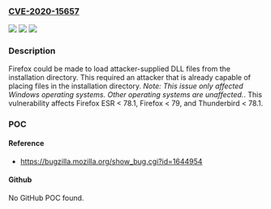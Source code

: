 ### [CVE-2020-15657](https://cve.mitre.org/cgi-bin/cvename.cgi?name=CVE-2020-15657)
![](https://img.shields.io/static/v1?label=Product&message=Thunderbird&color=blue)
![](https://img.shields.io/static/v1?label=Version&message=%3C%2078.1%20&color=brighgreen)
![](https://img.shields.io/static/v1?label=Vulnerability&message=DLL%20hijacking%20due%20to%20incorrect%20loading%20path&color=brighgreen)

### Description

Firefox could be made to load attacker-supplied DLL files from the installation directory. This required an attacker that is already capable of placing files in the installation directory. *Note: This issue only affected Windows operating systems. Other operating systems are unaffected.*. This vulnerability affects Firefox ESR < 78.1, Firefox < 79, and Thunderbird < 78.1.

### POC

#### Reference
- https://bugzilla.mozilla.org/show_bug.cgi?id=1644954

#### Github
No GitHub POC found.


